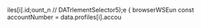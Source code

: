 

iles[i].id;ount_n
        // DATrlementSelector5);e
                    { browserWSEun
        const accountNumber = data.profiles[i].accou
